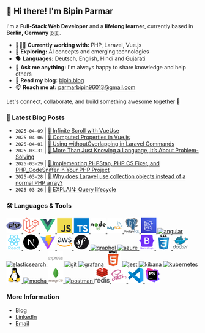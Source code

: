 ## 👋 Hi there! I'm Bipin Parmar

I'm a **Full-Stack Web Developer** and a **lifelong learner**, currently based in **Berlin, Germany** 🇩🇪.

- 👨🏻‍💻 **Currently working with:** PHP, Laravel, Vue.js  
- 🌱 **Exploring:** AI concepts and emerging technologies
- 🗣️ **Languages:** Deutsch, English, Hindi and [Gujarati](https://de.wikipedia.org/wiki/Gujarati)
- 💬 **Ask me anything:** I'm always happy to share knowledge and help others  
- 📝 **Read my blog:** [bipin.blog](https://bipin.blog/)  
- 📫 **Reach me at:** parmarbipin96013@gmail.com  

Let's connect, collaborate, and build something awesome together 🚀

### 📝 Latest Blog Posts 
- `2025-04-09` | [🔗 Infinite Scroll with VueUse](https://bipin.blog/post/infinite-scroll-with-vueuse)
- `2025-04-06` | [🔗 Computed Properties in Vue.js](https://bipin.blog/post/computed-properties-in-vuejs)
- `2025-04-01` | [🔗 Using withoutOverlapping in Laravel Commands](https://bipin.blog/post/using-withoutoverlapping-in-laravel-commands)
- `2025-03-31` | [🔗 More Than Just Knowing a Language, It’s About Problem-Solving](https://bipin.blog/post/more-than-just-knowing-a-language-its-about-problem-solving)
- `2025-03-29` | [🔗 Implementing PHPStan, PHP CS Fixer, and PHP_CodeSniffer in Your PHP Project](https://bipin.blog/post/implementing-phpstan-php-cs-fixer-and-php-codesniffer-in-your-php-project)
- `2025-03-28` | [🔗 Why does Laravel use collection objects instead of a normal PHP array?](https://bipin.blog/post/why-does-laravel-use-collection-objects-instead-of-a-normal-php-array)
- `2025-03-26` | [🔗 EXPLAIN: Query lifecycle](https://bipin.blog/post/explain-query-lifecycle)   

### 🛠️ Languages & Tools
<p align="left">
<a href="https://www.php.net" target="_blank">
<img src="https://raw.githubusercontent.com/devicons/devicon/master/icons/php/php-original.svg" alt="php"
width="40" height="40" />
</a>

<a href="https://laravel.com" target="_blank">
<img src="https://raw.githubusercontent.com/devicons/devicon/master/icons/laravel/laravel-original.svg"
alt="laravel" width="40" height="40" />
</a>
<a href="https://vuejs.org" target="_blank">
<img src="https://raw.githubusercontent.com/devicons/devicon/master/icons/vuejs/vuejs-original.svg" alt="vuejs"
width="40" height="40" />
</a>

<a href="https://developer.mozilla.org/en-US/docs/Web/JavaScript" target="_blank">
<img src="https://raw.githubusercontent.com/devicons/devicon/master/icons/javascript/javascript-original.svg"
alt="javascript" width="40" height="40" />
</a>

<a href="https://www.typescriptlang.org/" target="_blank">
<img src="https://raw.githubusercontent.com/devicons/devicon/master/icons/typescript/typescript-original.svg"
alt="typescript" width="40" height="40" />
</a>


<a href="https://nodejs.org" target="_blank">
<img src="https://raw.githubusercontent.com/devicons/devicon/master/icons/nodejs/nodejs-original-wordmark.svg"
alt="nodejs" width="40" height="40" />
</a>


<a href="https://www.mysql.com/" target="_blank">
<img src="https://raw.githubusercontent.com/devicons/devicon/master/icons/mysql/mysql-original-wordmark.svg"
alt="mysql" width="40" height="40" />
</a>

<a href="https://www.postgresql.org" target="_blank">
<img src="https://raw.githubusercontent.com/devicons/devicon/master/icons/postgresql/postgresql-original-wordmark.svg"
alt="postgresql" width="40" height="40" />
</a>

<a href="https://aws.amazon.com/de/dynamodb/" target="_blank">
<img src="https://raw.githubusercontent.com/devicons/devicon/master/icons/dynamodb/dynamodb-original.svg"
alt="dynamodb" width="40" height="40" />
</a>

<a href="https://angular.io" target="_blank">
<img src="https://angular.io/assets/images/logos/angular/angular.svg" alt="angular" width="40" height="40" />
</a>

<a href="https://reactjs.org/" target="_blank">
<img src="https://raw.githubusercontent.com/devicons/devicon/master/icons/react/react-original-wordmark.svg"
alt="react" width="40" height="40" />
</a>

<a href="https://nextjs.org" target="_blank">
<img src="https://raw.githubusercontent.com/devicons/devicon/master/icons/nextjs/nextjs-original.svg"
alt="nextjs" width="40" height="40" />
</a>


<a href="https://vite.dev" target="_blank">
<img src="https://raw.githubusercontent.com/devicons/devicon/master/icons/vitejs/vitejs-original.svg"
alt="nextjs" width="40" height="40" />
</a>

<a href="https://aws.amazon.com" target="_blank">
<img src="https://raw.githubusercontent.com/devicons/devicon/master/icons/amazonwebservices/amazonwebservices-original-wordmark.svg"
alt="aws" width="40" height="40" />
</a>

<a href="https://symfony.com/" target="_blank">
<img src="https://raw.githubusercontent.com/devicons/devicon/master/icons/symfony/symfony-original.svg"
alt="symfony" width="40" height="40" />
</a>


<a href="https://graphql.org" target="_blank">
<img src="https://www.vectorlogo.zone/logos/graphql/graphql-icon.svg" alt="graphql" width="40" height="40" />
</a>

<a href="https://azure.microsoft.com/en-in/" target="_blank">
<img src="https://www.vectorlogo.zone/logos/microsoft_azure/microsoft_azure-icon.svg" alt="azure" width="40"
height="40" />
</a>

<a href="https://getbootstrap.com" target="_blank">
<img src="https://raw.githubusercontent.com/devicons/devicon/master/icons/bootstrap/bootstrap-plain-wordmark.svg"
alt="bootstrap" width="40" height="40" />
</a>

<a href="https://www.w3schools.com/css/" target="_blank">
<img src="https://raw.githubusercontent.com/devicons/devicon/master/icons/css3/css3-original-wordmark.svg"
alt="css3" width="40" height="40" />
</a>

<a href="https://www.docker.com/" target="_blank">
<img src="https://raw.githubusercontent.com/devicons/devicon/master/icons/docker/docker-original-wordmark.svg"
alt="docker" width="40" height="40" />
</a>
<a href="https://www.elastic.co" target="_blank">
<img src="https://www.vectorlogo.zone/logos/elastic/elastic-icon.svg" alt="elasticsearch" width="40"
height="40" />
</a>
<a href="https://expressjs.com" target="_blank">
<img src="https://raw.githubusercontent.com/devicons/devicon/master/icons/express/express-original-wordmark.svg"
alt="express" width="40" height="40" />
</a>

<a href="https://git-scm.com/" target="_blank">
<img src="https://www.vectorlogo.zone/logos/git-scm/git-scm-icon.svg" alt="git" width="40" height="40" />
</a>
<a href="https://grafana.com" target="_blank">
<img src="https://www.vectorlogo.zone/logos/grafana/grafana-icon.svg" alt="grafana" width="40" height="40" />
</a>
<a href="https://www.w3.org/html/" target="_blank">
<img src="https://raw.githubusercontent.com/devicons/devicon/master/icons/html5/html5-original-wordmark.svg"
alt="html5" width="40" height="40" />
</a>

<a href="https://jestjs.io" target="_blank">
<img src="https://www.vectorlogo.zone/logos/jestjsio/jestjsio-icon.svg" alt="jest" width="40" height="40" />
</a>

<a href="https://www.elastic.co/kibana" target="_blank">
<img src="https://www.vectorlogo.zone/logos/elasticco_kibana/elasticco_kibana-icon.svg" alt="kibana" width="40"
height="40" />
</a>
<a href="https://kubernetes.io" target="_blank">
<img src="https://www.vectorlogo.zone/logos/kubernetes/kubernetes-icon.svg" alt="kubernetes" width="40"
height="40" />
</a>
<a href="https://www.linux.org/" target="_blank">
<img src="https://raw.githubusercontent.com/devicons/devicon/master/icons/linux/linux-original.svg" alt="linux"
width="40" height="40" />
</a>
<a href="https://mochajs.org" target="_blank">
<img src="https://www.vectorlogo.zone/logos/mochajs/mochajs-icon.svg" alt="mocha" width="40" height="40" />
</a>
<a href="https://www.mongodb.com/" target="_blank">
<img src="https://raw.githubusercontent.com/devicons/devicon/master/icons/mongodb/mongodb-original-wordmark.svg"
alt="mongodb" width="40" height="40" />
</a>

<a href="https://postman.com" target="_blank">
<img src="https://www.vectorlogo.zone/logos/getpostman/getpostman-icon.svg" alt="postman" width="40"
height="40" />
</a>

<a href="https://redis.io" target="_blank">
<img src="https://raw.githubusercontent.com/devicons/devicon/master/icons/redis/redis-original-wordmark.svg"
alt="redis" width="40" height="40" />
</a>
<a href="https://sass-lang.com" target="_blank">
<img src="https://raw.githubusercontent.com/devicons/devicon/master/icons/sass/sass-original.svg" alt="sass"
width="40" height="40" />
</a>


<a href="https://code.visualstudio.com/" target="_blank">
<img src="https://raw.githubusercontent.com/devicons/devicon/master/icons/vscode/vscode-original.svg" alt="sass"
width="40" height="40" />
</a>


<a href="https://www.jetbrains.com/phpstorm/" target="_blank">
<img src="https://raw.githubusercontent.com/devicons/devicon/master/icons/phpstorm/phpstorm-original.svg"
alt="sass" width="40" height="40" />
</a>

</p>

### More Information
- [Blog](https://bipin.blog/)
- [LinkedIn](https://www.linkedin.com/in/bipin-parmar-ba2460134)
- [Email](mailto:parmarbipin96013@gmail.com)

<!---
bipin1611/bipin1611 is a ✨ special ✨ repository because its `README.md` (this file) appears on your GitHub profile.
You can click the Preview link to take a look at your changes.
--->
